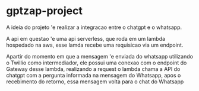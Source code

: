 # gptzap-project
A ideia do projeto 'e realizar a integracao entre o chatgpt e o whatsapp.

A api em questao 'e uma api serverless, que roda em um lambda hospedado na aws, esse lamda recebe uma requisicao via um endpoint.

Apartir do momento em que a mensagem 'e enviada do whatsapp utilizando o Twillio como intermediador, ele possui uma conexao com o endpoint do Gateway desse lambda, realizando a request o lambda chama a API do chatgpt com a pergunta informada na mensagem do Whatsapp, apos o recebimento do retorno, essa mensagem volta para o chat do Whatsapp

